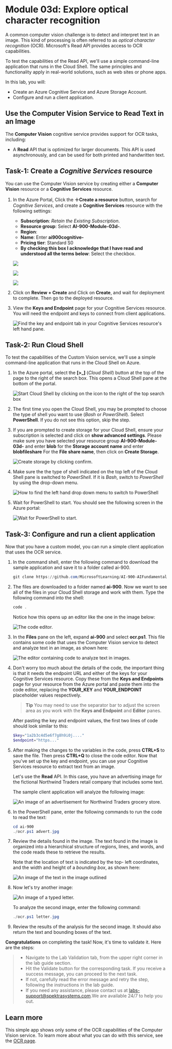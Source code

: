 # Module 03d: Explore optical character recognition

A common computer vision challenge is to detect and interpret text in an image. This kind of processing is often referred to as *optical character recognition* (OCR). Microsoft's Read API provides access to OCR capabilities. 

To test the capabilities of the Read API, we'll use a simple command-line application that runs in the Cloud Shell. The same principles and functionality apply in real-world solutions, such as web sites or phone apps.

In this lab, you will:
- Create an Azure Cognitive Service and Azure Storage Account.
- Configure and run a client application.

## Use the Computer Vision Service to Read Text in an Image

The **Computer Vision** cognitive service provides support for OCR tasks, including:

- A **Read** API that is optimized for larger documents. This API is used asynchronously, and can be used for both printed and handwritten text.

## Task-1: Create a *Cognitive Services* resource

You can use the Computer Vision service by creating either a **Computer Vision** resource or a **Cognitive Services** resource.

1. In the Azure Portal, Click the **&#65291;Create a resource** button, search for *Cognitive Services*, and create a **Cognitive Services** resource with the following settings:
    - **Subscription**: *Retain the Existing Subscription*.
    - **Resource group**: Select **AI-900-Module-03d-<inject key="DeploymentID" enableCopy="false"/>**.
    - **Region**: **<inject key="location" enableCopy="false"/>**
    - **Name**: Enter **ai900cognitive-<inject key="DeploymentID" enableCopy="false"/>**
    - **Pricing tier**: Standard S0
    - **By checking this box I acknowledge that I have read and understood all the terms below**: Select the checkbox.
    
    ![](media/read-text-computer-vision/lab3d-1.png)
    
    ![](media/read-text-computer-vision/lab3d-2.png)
    
    ![](media/read-text-computer-vision/lab3d-3.png)
    
1. Click on **Review + Create** and Click on **Create**, and wait for deployment to complete. Then go to the deployed resource.

1. View the **Keys and Endpoint** page for your Cognitive Services resource. You will need the endpoint and keys to connect from client applications.

    ![Find the key and endpoint tab in your Cognitive Services resource's left hand pane.](media/read-text-computer-vision/ai900_mod03d_t3_s4.png)

## Task-2: Run Cloud Shell

To test the capabilities of the Custom Vision service, we'll use a simple command-line application that runs in the Cloud Shell on Azure.

1. In the Azure portal, select the **[>_]** (*Cloud Shell*) button at the top of the page to the right of the search box. This opens a Cloud Shell pane at the bottom of the portal. 

    ![Start Cloud Shell by clicking on the icon to the right of the top search box](media/analyze-images-computer-vision-service/powershell-portal-guide-1(1).png)

1. The first time you open the Cloud Shell, you may be prompted to choose the type of shell you want to use (*Bash* or *PowerShell*). Select **PowerShell**. If you do not see this option, skip the step.  

1. If you are prompted to create storage for your Cloud Shell, ensure your subscription is selected and click on **show advanced settings**. Please make sure you have selected your resource group **AI-900-Module-03d-<inject key="DeploymentID" enableCopy="false"/>** and enter **blob<inject key="DeploymentID" enableCopy="false"/>** for the **Storage account name** and enter **blobfileshare<inject key="DeploymentID" enableCopy="false"/>** For the **File share name**, then click on **Create Storage**.

    ![Create storage by clicking confirm.](media/read-text-computer-vision/create-a-storage.png)

1. Make sure the the type of shell indicated on the top left of the Cloud Shell pane is switched to *PowerShell*. If it is *Bash*, switch to *PowerShell* by using the drop-down menu.

    ![How to find the left hand drop down menu to switch to PowerShell](media/analyze-images-computer-vision-service/powershell-portal-guide-3(1).png)

1. Wait for PowerShell to start. You should see the following screen in the Azure portal:  

    ![Wait for PowerShell to start.](media/analyze-images-computer-vision-service/powershell-prompt(1).png)

## Task-3: Configure and run a client application

Now that you have a custom model, you can run a simple client application that uses the OCR service.

1. In the command shell, enter the following command to download the sample application and save it to a folder called ai-900.

    ```PowerShell
    git clone https://github.com/MicrosoftLearning/AI-900-AIFundamentals ai-900
    ```

1. The files are downloaded to a folder named **ai-900**. Now we want to see all of the files in your Cloud Shell storage and work with them. Type the following command into the shell:

    ```PowerShell
    code .
    ```

    Notice how this opens up an editor like the one in the image below: 

    ![The code editor.](media/analyze-images-computer-vision-service/powershell-portal-guide-4(2).png)

1. In the **Files** pane on the left, expand **ai-900** and select **ocr.ps1**. This file contains some code that uses the Computer Vision service to detect and analyze text in an image, as shown here:

    ![The editor containing code to analyze text in images.](media/read-text-computer-vision/ai900_mod03d_t3_s3.png)

1. Don't worry too much about the details of the code, the important thing is that it needs the endpoint URL and either of the keys for your Cognitive Services resource. Copy these from the **Keys and Endpoints** page for your resource from the Azure portal and paste them into the code editor, replacing the **YOUR_KEY** and **YOUR_ENDPOINT** placeholder values respectively.

    > **Tip**
    > You may need to use the separator bar to adjust the screen area as you work with the **Keys and Endpoint** and **Editor** panes.

    After pasting the key and endpoint values, the first two lines of code should look similar to this:

    ```PowerShell
    $key="1a2b3c4d5e6f7g8h9i0j...."    
    $endpoint="https..."
    ```
1. After making the changes to the variables in the code, press **CTRL+S** to save the file. Then press **CTRL+Q** to close the code editor. Now that you've set up the key and endpoint, you can use your Cognitive Services resource to extract text from an image.

    Let's use the **Read** API. In this case, you have an advertising image for the fictional Northwind Traders retail company that includes some text.

    The sample client application will analyze the following image:

    ![An image of an advertisement for Northwind Traders grocery store.](media/read-text-computer-vision/advert.jpg)

1. In the PowerShell pane, enter the following commands to run the code to read the text:

    ```PowerShell
    cd ai-900
    ./ocr.ps1 advert.jpg
    ```

1. Review the details found in the image. The text found in the image is organized into a hierarchical structure of regions, lines, and words, and the code reads these to retrieve the results.

    Note that the location of text is indicated by the top- left coordinates, and the width and height of a *bounding box*, as shown here:

    ![An image of the text in the image outlined](media/read-text-computer-vision/lab-05-bounding-boxes.png)

1. Now let's try another image:

    ![An image of a typed letter.](media/read-text-computer-vision/letter.jpg)

    To analyze the second image, enter the following command:

    ```PowerShell
    ./ocr.ps1 letter.jpg
    ```

1. Review the results of the analysis for the second image. It should also return the text and bounding boxes of the text.

**Congratulations** on completing the task! Now, it's time to validate it. Here are the steps:

  > - Navigate to the Lab Validation tab, from the upper right corner in the lab guide section.
  > - Hit the Validate button for the corresponding task. If you receive a success message, you can proceed to the next task. 
  > - If not, carefully read the error message and retry the step, following the instructions in the lab guide.
  > - If you need any assistance, please contact us at [labs-support@spektrasystems.com](labs-support@spektrasystems.com).We are available 24/7 to help you out.

## Learn more

This simple app shows only some of the OCR capabilities of the Computer Vision service. To learn more about what you can do with this service, see the [OCR page](https://docs.microsoft.com/azure/cognitive-services/computer-vision/overview-ocr).

